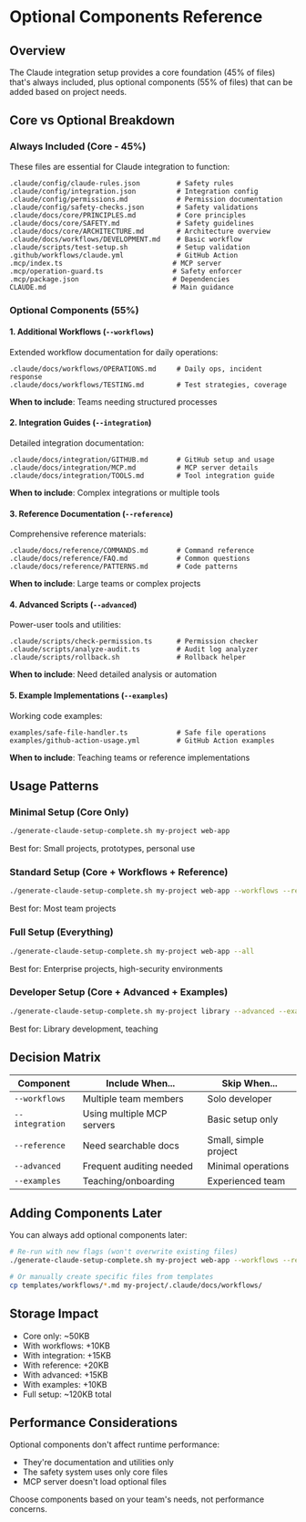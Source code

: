 # Optional Components Reference

## Overview

The Claude integration setup provides a core foundation (45% of files) that's always included, plus optional components (55% of files) that can be added based on project needs.

## Core vs Optional Breakdown

### Always Included (Core - 45%)

These files are essential for Claude integration to function:

```
.claude/config/claude-rules.json         # Safety rules
.claude/config/integration.json          # Integration config
.claude/config/permissions.md            # Permission documentation
.claude/config/safety-checks.json        # Safety validations
.claude/docs/core/PRINCIPLES.md          # Core principles
.claude/docs/core/SAFETY.md              # Safety guidelines
.claude/docs/core/ARCHITECTURE.md        # Architecture overview
.claude/docs/workflows/DEVELOPMENT.md    # Basic workflow
.claude/scripts/test-setup.sh            # Setup validation
.github/workflows/claude.yml             # GitHub Action
.mcp/index.ts                           # MCP server
.mcp/operation-guard.ts                 # Safety enforcer
.mcp/package.json                       # Dependencies
CLAUDE.md                               # Main guidance
```

### Optional Components (55%)

#### 1. Additional Workflows (`--workflows`)

Extended workflow documentation for daily operations:

```
.claude/docs/workflows/OPERATIONS.md     # Daily ops, incident response
.claude/docs/workflows/TESTING.md        # Test strategies, coverage
```

**When to include**: Teams needing structured processes

#### 2. Integration Guides (`--integration`)

Detailed integration documentation:

```
.claude/docs/integration/GITHUB.md       # GitHub setup and usage
.claude/docs/integration/MCP.md          # MCP server details
.claude/docs/integration/TOOLS.md        # Tool integration guide
```

**When to include**: Complex integrations or multiple tools

#### 3. Reference Documentation (`--reference`)

Comprehensive reference materials:

```
.claude/docs/reference/COMMANDS.md       # Command reference
.claude/docs/reference/FAQ.md            # Common questions
.claude/docs/reference/PATTERNS.md       # Code patterns
```

**When to include**: Large teams or complex projects

#### 4. Advanced Scripts (`--advanced`)

Power-user tools and utilities:

```
.claude/scripts/check-permission.ts      # Permission checker
.claude/scripts/analyze-audit.ts         # Audit log analyzer
.claude/scripts/rollback.sh              # Rollback helper
```

**When to include**: Need detailed analysis or automation

#### 5. Example Implementations (`--examples`)

Working code examples:

```
examples/safe-file-handler.ts            # Safe file operations
examples/github-action-usage.yml         # GitHub Action examples
```

**When to include**: Teaching teams or reference implementations

## Usage Patterns

### Minimal Setup (Core Only)
```bash
./generate-claude-setup-complete.sh my-project web-app
```
Best for: Small projects, prototypes, personal use

### Standard Setup (Core + Workflows + Reference)
```bash
./generate-claude-setup-complete.sh my-project web-app --workflows --reference
```
Best for: Most team projects

### Full Setup (Everything)
```bash
./generate-claude-setup-complete.sh my-project web-app --all
```
Best for: Enterprise projects, high-security environments

### Developer Setup (Core + Advanced + Examples)
```bash
./generate-claude-setup-complete.sh my-project library --advanced --examples
```
Best for: Library development, teaching

## Decision Matrix

| Component | Include When... | Skip When... |
|-----------|----------------|--------------|
| `--workflows` | Multiple team members | Solo developer |
| `--integration` | Using multiple MCP servers | Basic setup only |
| `--reference` | Need searchable docs | Small, simple project |
| `--advanced` | Frequent auditing needed | Minimal operations |
| `--examples` | Teaching/onboarding | Experienced team |

## Adding Components Later

You can always add optional components later:

```bash
# Re-run with new flags (won't overwrite existing files)
./generate-claude-setup-complete.sh my-project web-app --workflows --reference

# Or manually create specific files from templates
cp templates/workflows/*.md my-project/.claude/docs/workflows/
```

## Storage Impact

- Core only: ~50KB
- With workflows: +10KB
- With integration: +15KB
- With reference: +20KB
- With advanced: +15KB
- With examples: +10KB
- Full setup: ~120KB total

## Performance Considerations

Optional components don't affect runtime performance:
- They're documentation and utilities only
- The safety system uses only core files
- MCP server doesn't load optional files

Choose components based on your team's needs, not performance concerns.